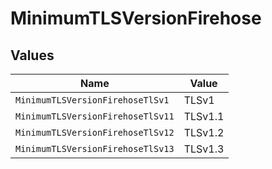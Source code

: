 # MinimumTLSVersionFirehose


## Values

| Name                              | Value                             |
| --------------------------------- | --------------------------------- |
| `MinimumTLSVersionFirehoseTlSv1`  | TLSv1                             |
| `MinimumTLSVersionFirehoseTlSv11` | TLSv1.1                           |
| `MinimumTLSVersionFirehoseTlSv12` | TLSv1.2                           |
| `MinimumTLSVersionFirehoseTlSv13` | TLSv1.3                           |